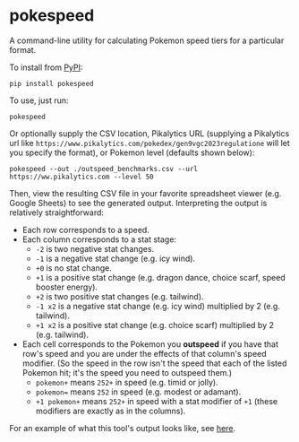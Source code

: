 # pokespeed

A command-line utility for calculating Pokemon speed tiers for a particular format.

To install from [PyPI](https://pypi.org/project/pokespeed/1.0.0/):
```
pip install pokespeed
```

To use, just run:
```
pokespeed
```

Or optionally supply the CSV location, Pikalytics URL (supplying a Pikalytics url like `https://www.pikalytics.com/pokedex/gen9vgc2023regulatione` will let you specify the format), or Pokemon level (defaults shown below):
```
pokespeed --out ./outspeed_benchmarks.csv --url https://ww.pikalytics.com --level 50
```

Then, view the resulting CSV file in your favorite spreadsheet viewer (e.g. Google Sheets) to see the generated output. Interpreting the output is relatively straightforward:
* Each row corresponds to a speed.
* Each column corresponds to a stat stage:
  * `-2` is two negative stat changes.
  * `-1` is a negative stat change (e.g. icy wind).
  * `+0` is no stat change.
  * `+1` is a positive stat change (e.g. dragon dance, choice scarf, speed booster energy).
  * `+2` is two positive stat changes (e.g. tailwind).
  * `-1 x2` is a negative stat change (e.g. icy wind) multiplied by 2 (e.g. tailwind).
  * `+1 x2` is a positive stat change (e.g. choice scarf) multiplied by 2 (e.g. tailwind).
* Each cell corresponds to the Pokemon you **outspeed** if you have that row's speed and you are under the effects of that column's speed modifier. (So the speed in the row isn't the speed that each of the listed Pokemon hit; it's the speed you need to outspeed them.)
  * `pokemon+` means `252+` in speed (e.g. timid or jolly).
  * `pokemon=` means `252` in speed (e.g. modest or adamant).
  * `+1 pokemon+` means `252+` in speed with a stat modifier of `+1` (these modifiers are exactly as in the columns).

For an example of what this tool's output looks like, see [here](https://docs.google.com/spreadsheets/d/11ml2mJ-k86F5jxlj2Ziav7uw73nNfJkA_19DEM1uDFM/edit?usp=sharing).
